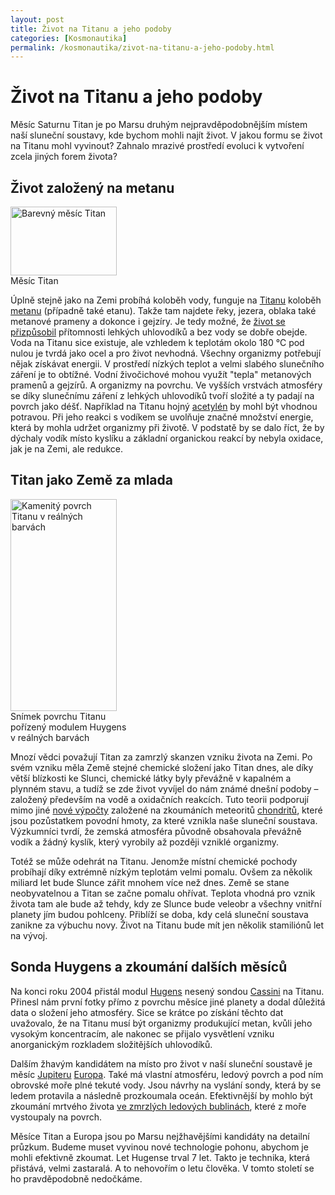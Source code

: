 ```yaml
---
layout: post
title: Život na Titanu a jeho podoby
categories: [Kosmonautika]
permalink: /kosmonautika/zivot-na-titanu-a-jeho-podoby.html
---
```

# Život na Titanu a jeho podoby

Měsíc Saturnu Titan je po Marsu druhým nejpravděpodobnějším místem naší sluneční soustavy, kde bychom mohli najít život. V jakou formu se život na Titanu mohl vyvinout? Zahnalo mrazivé prostředí evoluci k vytvoření zcela jiných forem života?

## Život založený na metanu

<div class="obry" style="width:187px"><div class="leftbox"><img alt="Barevný měsíc Titan" height="110" src="http://www.techblog.cz/images/mesic-titan-necely.jpg" width="170"/></div>Měsíc Titan</div> 

Úplně stejně jako na Zemi probíhá koloběh vody, funguje na [Titanu](http://en.wikipedia.org/wiki/Titan_\(moon\)) koloběh [metanu](http://cs.wikipedia.org/wiki/Methan) (případně také etanu). Takže tam najdete řeky, jezera, oblaka také metanové prameny a dokonce i gejzíry. Je tedy možné, že [život se přizpůsobil](http://www.spaceflightnow.com/news/n0509/10titan/) přítomnosti lehkých uhlovodíků a bez vody se dobře obejde. Voda na Titanu sice existuje, ale vzhledem k teplotám okolo 180 °C pod nulou je tvrdá jako ocel a pro život nevhodná. Všechny organizmy potřebují nějak získávat energii. V prostředí nízkých teplot a velmi slabého slunečního záření je to obtížné. Vodní živočichové mohou využít "tepla" metanových pramenů a gejzírů. A organizmy na povrchu. Ve vyšších vrstvách atmosféry se díky slunečnímu záření z lehkých uhlovodíků tvoří složité a ty padají na povrch jako déšť. Například na Titanu hojný [acetylén](http://www.airliquide.cz/cs/business/products/acetylene/index.php) by mohl být vhodnou potravou. Při jeho reakci s vodíkem se uvolňuje značné množství energie, která by mohla udržet organizmy při životě. V podstatě by se dalo říct, že by dýchaly vodík místo kyslíku a základní organickou reakcí by nebyla oxidace, jak je na Zemi, ale redukce.

## Titan jako Země za mlada

<div class="obry" style="width:187px"><div class="leftbox"><img alt="Kamenitý povrch Titanu v reálných barvách" height="339" src="http://www.techblog.cz/images/povrch-titanu-barva.jpg" width="170"/></div>Snímek povrchu Titanu pořízený modulem Huygens v reálných barvách</div> 

Mnozí vědci považují Titan za zamrzlý skanzen vzniku života na Zemi. Po svém vzniku měla Země stejné chemické složení jako Titan dnes, ale díky větší blízkosti ke Slunci, chemické látky byly převážně v kapalném a plynném stavu, a tudíž se zde život vyvíjel do nám známé dnešní podoby – založený především na vodě a oxidačních reakcích. Tuto teorii podporují mimo jiné [nové výpočty](http://www.sciencedaily.com/releases/2005/09/050911103921.htm) založené na zkoumáních meteoritů [chondritů](http://projekty.astro.cz/adict/welcome.phtml?hlstr=chondrit&hledej=<strong>text</strong>), které jsou pozůstatkem povodní hmoty, za které vznikla naše sluneční soustava. Výzkumníci tvrdí, že zemská atmosféra původně obsahovala převážně vodík a žádný kyslík, který vyrobily až později vzniklé organizmy.

Totéž se může odehrát na Titanu. Jenomže místní chemické pochody probíhají díky extrémně nízkým teplotám velmi pomalu. Ovšem za několik miliard let bude Slunce zářit mnohem více než dnes. Země se stane neobyvatelnou a Titan se začne pomalu ohřívat. Teplota vhodná pro vznik života tam ale bude až tehdy, kdy ze Slunce bude veleobr a všechny vnitřní planety jím budou pohlceny. Přiblíží se doba, kdy celá sluneční soustava zanikne za výbuchu novy. Život na Titanu bude mít jen několik stamiliónů let na vývoj.

## Sonda Huygens a zkoumání dalších měsíců

Na konci roku 2004 přistál modul [Hugens](http://cs.wikipedia.org/wiki/Sonda_Huygens) nesený sondou [Cassini](http://en.wikipedia.org/wiki/Cassini-Huygens) na Titanu. Přinesl nám první fotky přímo z povrchu měsíce jiné planety a dodal důležitá data o složení jeho atmosféry. Sice se krátce po získání těchto dat uvažovalo, že na Titanu musí být organizmy produkující metan, kvůli jeho vysokým koncentracím, ale nakonec se přijalo vysvětlení vzniku anorganickým rozkladem složitějších uhlovodíků.

Dalším žhavým kandidátem na místo pro život v naší sluneční soustavě je měsíc [Jupiteru](http://cs.wikipedia.org/wiki/Jupiter_\(planeta\)) [Europa](http://cs.wikipedia.org/wiki/Europa_\(měsíc\)). Také má vlastní atmosféru, ledový povrch a pod ním obrovské moře plné tekuté vody. Jsou návrhy na vyslání sondy, která by se ledem protavila a následně prozkoumala oceán. Efektivnější by mohlo být zkoumání mrtvého života [ve zmrzlých ledových bublinách](http://www.techblog.cz/astronomie/europa-ma-ledove-bubliny.html), které z moře vystoupaly na povrch.

Měsíce Titan a Europa jsou po Marsu nejžhavějšími kandidáty na detailní průzkum. Budeme muset vyvinou nové technologie pohonu, abychom je mohli efektivně zkoumat. Let Hugense trval 7 let. Takto je technika, která přistává, velmi zastaralá. A to nehovořím o letu člověka. V tomto století se ho pravděpodobně nedočkáme.

